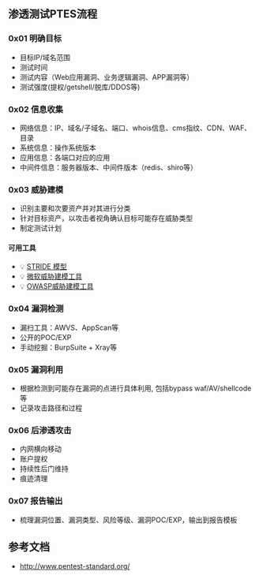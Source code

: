 ## 渗透测试PTES流程

### 0x01 明确目标

* 目标IP/域名范围
* 测试时间
* 测试内容（Web应用漏洞、业务逻辑漏洞、APP漏洞等）
* 测试强度(提权/getshell/脱库/DDOS等)

### 0x02 信息收集

* 网络信息：IP、域名/子域名、端口、whois信息、cms指纹、CDN、WAF、目录
* 系统信息：操作系统版本
* 应用信息：各端口对应的应用
* 中间件信息：服务器版本、中间件版本（redis、shiro等）

### 0x03 威胁建模

* 识别主要和次要资产并对其进行分类
* 针对目标资产，以攻击者视角确认目标可能存在威胁类型
* 制定测试计划

#### 可用工具

* :bulb: [STRIDE 模型](https://learn.microsoft.com/zh-cn/azure/security/develop/threat-modeling-tool-threats#stride-model)
* :bulb: [微软威胁建模工具](https://aka.ms/threatmodelingtool)
* :bulb: [OWASP威胁建模工具](https://github.com/mike-goodwin/owasp-threat-dragon)

### 0x04 漏洞检测

* 漏扫工具：AWVS、AppScan等
* 公开的POC/EXP
* 手动挖掘：BurpSuite + Xray等

### 0x05 漏洞利用

* 根据检测到可能存在漏洞的点进行具体利用, 包括bypass waf/AV/shellcode等
* 记录攻击路径和过程

### 0x06 后渗透攻击

* 内网横向移动
* 账户提权
* 持续性后门维持
* 痕迹清理

### 0x07 报告输出

* 梳理漏洞位置、漏洞类型、风险等级、漏洞POC/EXP，输出到报告模板


## 参考文档

* http://www.pentest-standard.org/